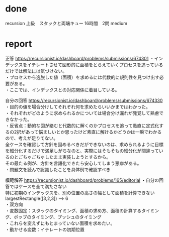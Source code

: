 # done
recursion 上級　スタックと両端キュー 16時間　2問 medium</br>

# report
正答
https://recursionist.io/dashboard/problems/submissions/674301
・インデックスをイテレートさせて図形的に面積をとらえていくプロセスを追っているだけでは解法には気づけない。</br>
・プロセスから逸脱した値（面積）を求めるには代数的に規則性を見つけ出す必要がある。</br>
・ここでは、インデックスとの対応関係に着目している。</br>

自分の回答
https://recursionist.io/dashboard/problems/submissions/674330
・目的の値を場合分けしてそれぞれ何を求めたらいいかまではわかった。</br>
・それぞれがどのように求められるかについては場合分け漏れが発覚して熟慮できなかった。</br>
・反省点：動的な図が絡むと代数的に解くのかプロセスを追って愚直に定式化するの2択があって悩ましいとか思ったけど素直に解けるかどうかは一瞬でわかるので、考えが足りてない。</br>
全ケースを確認して方針を固めるべきだができないのは、求められるように目標を細分化するだけで満足しがちなのと、実際にはそもそもの細分化が間違っているのとごちゃごちゃしたまま実装しようとするから。</br>
その最たる例が、方針を言語化できたら安心してしまう悪癖がある。</br>
・問題文を読んで認識したことを具体例で確認すべき</br>

模範解答
https://recursionist.io/dashboard/problems/165/editorial
・自分の回答ではケースを全て満たさない</br>
特に初期のインデックスを、別の位置の高さの幅として面積を計算できない　largestRectangle([3,2,3]) --> 6</br>
・双方向</br>
・変数固定：スタックのタイミング、面積の求め方、面積の計算するタイミング、ポップのタイミング、プッシュのタイミング</br>
・これらを変えずにもとまっていない面積を求めたい。</br>
・動かせる変数：イテレートの初期位置</br>